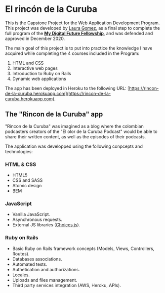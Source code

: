 # El rincón de la Curuba

This is the Capstone Project for the Web Application Development Program. This project was developed by [Laura Gomez](https://elenagoto.ch/), as a final step to complete the full program of the [**My Digital Future Fellowship**](https://www.mydigitalfuture.ch/), and was defended and approved in December 2020.

The main goal of this project is to put into practice the knowledge I have acquired while completing the 4 courses included in the Program:

1. HTML and CSS
2. Interactive web pages
3. Introduction to Ruby on Rails
4. Dynamic web applications

The app has been deployed in Heroku to the following URL: [https://rincon-de-la-curuba.herokuapp.com](https://rincon-de-la-curuba.herokuapp.com).

## The "Rincon de la Curuba" app

"Rincon de la Curuba" was imagined as a blog where the colombian podcasters creators of the "El olor de la Curuba Podcast" would be able to share their written content, as well as the episodes of their podcasts.

The application was developped using the following conpcepts and technologies:

### HTML & CSS

- HTML5
- CSS and SASS
- Atomic design
- BEM

### JavaScript

- Vanilla JavaScript.
- Asynchronous requests.
- External JS libraries ([Choices.js](https://joshuajohnson.co.uk/Choices/)).

### Ruby on Rails

- Basic Ruby on Rails framework concepts (Models, Views, Controllers, Routes).
- Databases associations.
- Automated tests.
- Authetication and authorizations.
- Locales.
- Uploads and files management.
- Third party services integration (AWS, Heroku, APIs).
